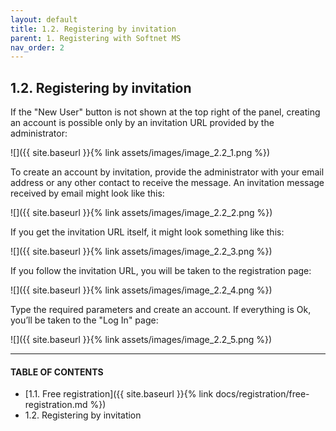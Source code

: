 ```yaml
---
layout: default
title: 1.2. Registering by invitation
parent: 1. Registering with Softnet MS
nav_order: 2
---
```


## 1.2. Registering by invitation

If the "New User" button is not shown at the top right of the panel, creating an account is possible only by an invitation URL provided by the administrator:  

![]({{ site.baseurl }}{% link assets/images/image_2.2_1.png %})

To create an account by invitation, provide the administrator with your email address or any other contact to receive the message. An invitation message received by email might look like this:  

![]({{ site.baseurl }}{% link assets/images/image_2.2_2.png %})

If you get the invitation URL itself, it might look something like this:  

![]({{ site.baseurl }}{% link assets/images/image_2.2_3.png %})

If you follow the invitation URL, you will be taken to the registration page:  

![]({{ site.baseurl }}{% link assets/images/image_2.2_4.png %})

Type the required parameters and create an account. If everything is Ok, you’ll be taken to the "Log In" page:  

![]({{ site.baseurl }}{% link assets/images/image_2.2_5.png %})

---
#### TABLE OF CONTENTS
* [1.1. Free registration]({{ site.baseurl }}{% link docs/registration/free-registration.md %})
* 1.2. Registering by invitation
